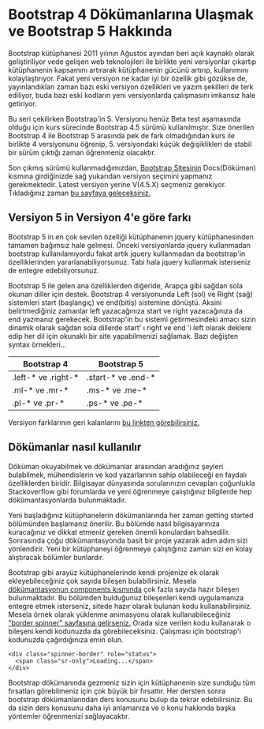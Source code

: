 # Bootstrap 4 Dökümanlarına Ulaşmak ve Bootstrap 5 Hakkında

Bootstrap kütüphanesi 2011 yılının Ağustos ayından beri açık kaynaklı olarak geliştiriliyor vede gelişen web teknolojileri ile birlikte yeni versiyonlar çıkartıp kütüphanenin kapsamını artırarak kütüphanenin gücünü artırıp, kullanımını kolaylaştırıyor. Fakat yeni versiyon ne kadar iyi bir özellik gibi gözükse de,  yayınlandıkları zaman bazı eski versiyon özellikleri ve yazım şekilleri de terk ediliyor, buda bazı eski kodların yeni versiyonlarda çalışmasını imkansız hale getiriyor. 

Bu seri çekilirken Bootstrap'in 5. Versiyonu henüz Beta test aşamasında olduğu için kurs sürecinde Bootstrap 4.5 sürümü kullanılmıştır. Size önerilen Bootstrap 4 ile Bootstrap 5 arasında pek de fark olmadığından kurs ile birlikte 4 versiyonunu öğrenip, 5. versiyondaki küçük değişiklikleri de stabil bir sürüm çıktığı zaman öğrenmeniz olacaktır.

Son çıkmış sürümü kullanmadığımızdan, [Bootstrap Sitesinin](https://getbootstrap.com/) Docs(Döküman) kısmına girdiğinizde sağ yukarıdan versiyon seçimini yapmanız gerekmektedir. Latest versiyon yerine V(4.5.X) seçmeniz gerekiyor.  Tıkladığınız zaman [bu sayfaya geleceksiniz.](https://getbootstrap.com/docs/4.5/getting-started/introduction/)



## Versiyon 5 in Versiyon 4'e göre farkı

Bootstrap 5 in en çok sevilen özelliği kütüphanenin jquery kütüphanesinden tamamen bağımsız hale gelmesi. Önceki versiyonlarda jquery kullanmadan bootstrap kullanılamıyordu fakat artık jquery kullanmadan da bootstrap'in özelliklerinden yararlanabiliyorsunuz. Tabi hala jquery kullanmak isterseniz de entegre edebiliyorsunuz. 



Bootstrap 5 ile gelen ana özelliklerden diğeride, Arapça gibi sağdan sola okunan diller için destek. Bootstrap 4 versiyonunda Left (sol) ve Right (sağ) sistemleri start (başlangıç) ve end(bitiş) sistemine dönüştü. Aksini belirtmediğiniz zamanlar left yazacağınıza start ve right yazacağınıza da end  yazmanız gerekecek. Bootstrap'in bu sistemi getirmesindeki amacı sizin dinamik olarak sağdan sola dillerde start' ı right ve end 'i left olarak deklere edip her dil için okunaklı bir site yapabilmenizi sağlamak.  Bazı değişten syntax örnekleri...

| Bootstrap 4               | Bootstrap 5              |
| ------------------------- | ------------------------ |
| .left-*    ve    .right-* | .start-*   ve    .end-*  |
| .ml-*     ve     .mr-*    | .ms-*      ve      .me-* |
| .pl-*      ve      .pr-*  | .ps-*       ve     .pe-* |

Versiyon farklarının geri kalanlarını [bu linkten görebilirsiniz.](https://getbootstrap.com/docs/5.0/migration/) 


## Dökümanlar nasıl kullanılır

Döküman okuyabilmek ve dökümanlar arasından aradığınız şeyleri bulabilmek, mühendislerin ve kod yazarlarının sahip olabileceği en faydalı özelliklerden biridir. Bilgisayar dünyasında sorularınızın cevapları çoğunlukla Stackoverflow gibi forumlarda ve yeni öğrenmeye çalıştığınız bilgilerde hep dökümantasyonlarda bulunmaktadır. 

Yeni başladığınız kütüphanelerin dökümanlarında her zaman getting started bölümünden başlamanız önerilir. Bu bölümde nasıl bilgisayarınıza kuracağınız ve dikkat etmeniz gereken önemli konulardan bahsedilir. Sonrasında çoğu dökümantasyonda basit bir proje yazarak adım adım sizi yönlendirir.  Yeni bir kütüphaneyi öğrenmeye çalıştığınız zaman sizi en kolay alıştıracak bölümler bunlardır. 

Bootstrap gibi arayüz kütüphanelerinde kendi projenize ek olarak ekleyebileceğiniz çok sayıda bileşen bulabilirsiniz.  Mesela [dökümantasyonun components kısmında](https://getbootstrap.com/docs/4.5/components/alerts/)  çok fazla sayıda hazır bileşen bulunmaktadır.  Bu bölümden bulduğunuz bileşenleri kendi uygulamanıza entegre etmek isterseniz, sitede hazır olarak bulunan kodu kullanabilirsiniz. Mesela örnek olarak yüklenme animasyonu olarak kullanabileceğiniz ["border spinner" sayfasına gelirseniz.](https://getbootstrap.com/docs/4.5/components/spinners/)  Orada size verilen kodu kullanarak o bileşeni kendi kodunuzda da görebileceksiniz.  Çalışması için bootstrap'i kodunuzda çağırdığınıza emin olun. 

```
<div class="spinner-border" role="status">
  <span class="sr-only">Loading...</span>
</div>
```



Bootstrap dökümanında gezmeniz sizin için kütüphanenin size sunduğu tüm fırsatları görebilmeniz için çok büyük bir fırsattır.  Her dersten sonra bootstrap dökümanlarından ders konusunu bulup da tekrar edebilirsiniz. Bu da sizin ders konusunu daha iyi anlamanıza ve o konu hakkında başka yöntemler öğrenmenizi sağlayacaktır. 
